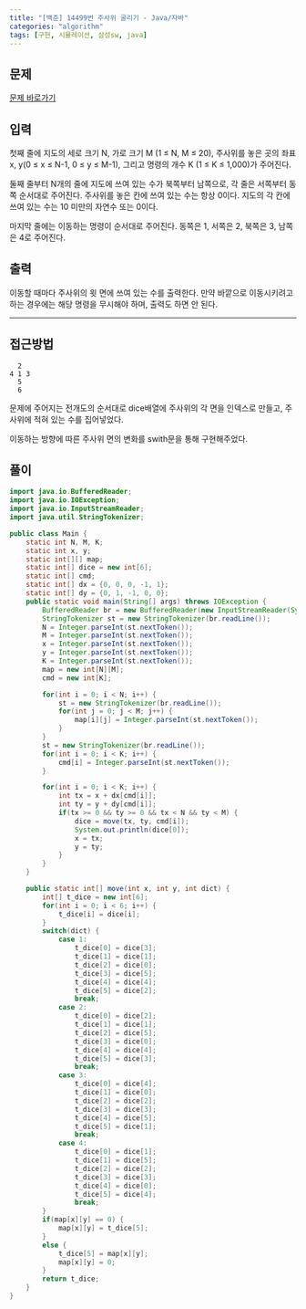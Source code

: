 ```yaml
---
title: "[백준] 14499번 주사위 굴리기 - Java/자바"
categories: "algorithm"
tags: [구현, 시뮬레이션, 삼성sw, java]
---
```


## 문제

[문제 바로가기](https://www.acmicpc.net/problem/14499)

## 입력

첫째 줄에 지도의 세로 크기 N, 가로 크기 M (1 ≤ N, M ≤ 20), 주사위를 놓은 곳의 좌표 x, y(0 ≤ x ≤ N-1, 0 ≤ y ≤ M-1), 그리고 명령의 개수 K (1 ≤ K ≤ 1,000)가 주어진다.

둘째 줄부터 N개의 줄에 지도에 쓰여 있는 수가 북쪽부터 남쪽으로, 각 줄은 서쪽부터 동쪽 순서대로 주어진다. 주사위를 놓은 칸에 쓰여 있는 수는 항상 0이다. 지도의 각 칸에 쓰여 있는 수는 10 미만의 자연수 또는 0이다.

마지막 줄에는 이동하는 명령이 순서대로 주어진다. 동쪽은 1, 서쪽은 2, 북쪽은 3, 남쪽은 4로 주어진다.

## 출력

이동할 때마다 주사위의 윗 면에 쓰여 있는 수를 출력한다. 만약 바깥으로 이동시키려고 하는 경우에는 해당 명령을 무시해야 하며, 출력도 하면 안 된다.



---



## 접근방법

```
  2
4 1 3
  5
  6
```

문제에 주어지는 전개도의 순서대로 dice배열에 주사위의 각 면을 인덱스로 만들고, 주사위에 적혀 있는 수를 집어넣었다.

이동하는 방향에 따른 주사위 면의 변화를  swith문을 통해 구현해주었다.

## 풀이

```java
import java.io.BufferedReader;
import java.io.IOException;
import java.io.InputStreamReader;
import java.util.StringTokenizer;

public class Main {
    static int N, M, K;
    static int x, y;
    static int[][] map;
    static int[] dice = new int[6];
    static int[] cmd;
    static int[] dx = {0, 0, 0, -1, 1};
    static int[] dy = {0, 1, -1, 0, 0};
    public static void main(String[] args) throws IOException {
        BufferedReader br = new BufferedReader(new InputStreamReader(System.in));
        StringTokenizer st = new StringTokenizer(br.readLine());
        N = Integer.parseInt(st.nextToken());
        M = Integer.parseInt(st.nextToken());
        x = Integer.parseInt(st.nextToken());
        y = Integer.parseInt(st.nextToken());
        K = Integer.parseInt(st.nextToken());
        map = new int[N][M];
        cmd = new int[K];

        for(int i = 0; i < N; i++) {
            st = new StringTokenizer(br.readLine());
            for(int j = 0; j < M; j++) {
                map[i][j] = Integer.parseInt(st.nextToken());
            }
        }
        st = new StringTokenizer(br.readLine());
        for(int i = 0; i < K; i++) {
            cmd[i] = Integer.parseInt(st.nextToken());
        }

        for(int i = 0; i < K; i++) {
            int tx = x + dx[cmd[i]];
            int ty = y + dy[cmd[i]];
            if(tx >= 0 && ty >= 0 && tx < N && ty < M) {
                dice = move(tx, ty, cmd[i]);
                System.out.println(dice[0]);
                x = tx;
                y = ty;
            }
        }
    }

    public static int[] move(int x, int y, int dict) {
        int[] t_dice = new int[6];
        for(int i = 0; i < 6; i++) {
            t_dice[i] = dice[i];
        }
        switch(dict) {
            case 1:
                t_dice[0] = dice[3];
                t_dice[1] = dice[1];
                t_dice[2] = dice[0];
                t_dice[3] = dice[5];
                t_dice[4] = dice[4];
                t_dice[5] = dice[2];
                break;
            case 2:
                t_dice[0] = dice[2];
                t_dice[1] = dice[1];
                t_dice[2] = dice[5];
                t_dice[3] = dice[0];
                t_dice[4] = dice[4];
                t_dice[5] = dice[3];
                break;
            case 3:
                t_dice[0] = dice[4];
                t_dice[1] = dice[0];
                t_dice[2] = dice[2];
                t_dice[3] = dice[3];
                t_dice[4] = dice[5];
                t_dice[5] = dice[1];
                break;
            case 4:
                t_dice[0] = dice[1];
                t_dice[1] = dice[5];
                t_dice[2] = dice[2];
                t_dice[3] = dice[3];
                t_dice[4] = dice[0];
                t_dice[5] = dice[4];
                break;
        }
        if(map[x][y] == 0) {
            map[x][y] = t_dice[5];
        }
        else {
            t_dice[5] = map[x][y];
            map[x][y] = 0;
        }
        return t_dice;
    }
}
```
